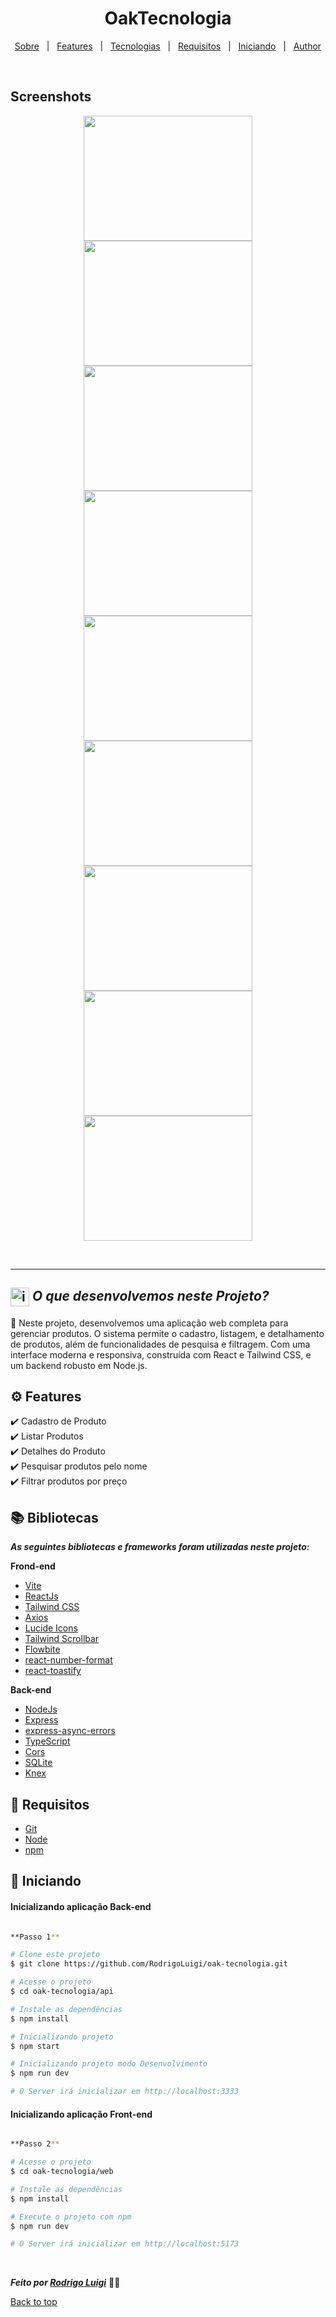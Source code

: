 # <h1 id="top" align="center">Oak**Tecnologia**</h1>

<p align="center">
  <a href="#sobre">Sobre</a> &#xa0; | &#xa0; 
  <a href="#gear-features">Features</a> &#xa0; | &#xa0;
  <a href="#books-bibliotecas">Tecnologias</a> &#xa0; | &#xa0;
  <a href="#-requisitos">Requisitos</a> &#xa0; | &#xa0;
  <a href="#checkered_flag-iniciando">Iniciando</a> &#xa0; | &#xa0;
  <a href="https://github.com/RodrigoLuigi" target="_blank">Author</a>
</p>

<br>

## Screenshots

<div align="center">
  <img src="" width="270px" height="200px">
  <img src="" width="270px" height="200px">
  <img src="" width="270px" height="200px">
  <img src="" width="270px" height="200px">
  <img src="" width="270px" height="200px">
  <img src="" width="270px" height="200px">
  <img src="" width="270px" height="200px">
  <img src="" width="270px" height="200px">
  <img src="" width="270px" height="200px">
</div>

<br><hr>

## <img id="sobre" src="https://imgur.com/VhTBbHg.png" alt="imagem de um notebook" align="center" width="30px"> _**O que desenvolvemos neste Projeto?**_

📌 Neste projeto, desenvolvemos uma aplicação web completa para gerenciar produtos. O sistema permite o cadastro, listagem, e detalhamento de produtos, além de funcionalidades de pesquisa e filtragem. Com uma interface moderna e responsiva, construída com React e Tailwind CSS, e um backend robusto em Node.js.

## :gear: Features

:heavy_check_mark: Cadastro de Produto\
:heavy_check_mark: Listar Produtos\
:heavy_check_mark: Detalhes do Produto\
:heavy_check_mark: Pesquisar produtos pelo nome\
:heavy_check_mark: Filtrar produtos por preço

## :books: Bibliotecas

_**As seguintes bibliotecas e frameworks foram utilizadas neste projeto:**_

**Frond-end**

- [Vite](https://vitejs.dev/)
- [ReactJs](https://react.dev/)
- [Tailwind CSS](https://tailwindcss.com/)
- [Axios](https://axios-http.com/)
- [Lucide Icons](https://lucide.dev/)
- [Tailwind Scrollbar](https://www.npmjs.com/package/tailwind-scrollbar)
- [Flowbite](https://flowbite.com/)
- [react-number-format](https://www.npmjs.com/package/react-number-format)
- [react-toastify](https://fkhadra.github.io/react-toastify/)

**Back-end**

- [NodeJs](https://nodejs.org/)
- [Express](https://expressjs.com/)
- [express-async-errors](https://www.npmjs.com/package/express-async-errors)
- [TypeScript](https://www.typescriptlang.org/)
- [Cors](https://www.npmjs.com/package/cors)
- [SQLite](https://www.sqlite.org/index.html)
- [Knex](https://knexjs.org/)

## 📝 Requisitos

- [Git](https://git-scm.com)
- [Node](https://nodejs.org/en/)
- [npm](https://www.npmjs.com/)

## :checkered_flag: Iniciando

#### Inicializando aplicação Back-end

```bash

**Passo 1**

# Clone este projeto
$ git clone https://github.com/RodrigoLuigi/oak-tecnologia.git

# Acesse o projeto
$ cd oak-tecnologia/api

# Instale as dependências
$ npm install

# Inicializando projeto
$ npm start

# Inicializando projeto modo Desenvolvimento
$ npm run dev

# O Server irá inicializar em http://localhost:3333
```

#### Inicializando aplicação Front-end

```bash

**Passo 2**

# Acesse o projeto
$ cd oak-tecnologia/web

# Instale as dependências
$ npm install

# Execute o projeto com npm
$ npm run dev

# O Server irá inicializar em http://localhost:5173
```

&#xa0;

_**Feito por <a href="https://github.com/RodrigoLuigi" target="_blank">Rodrigo Luigi</a>**_ 👨‍🚀

<a href="#top">Back to top</a>
